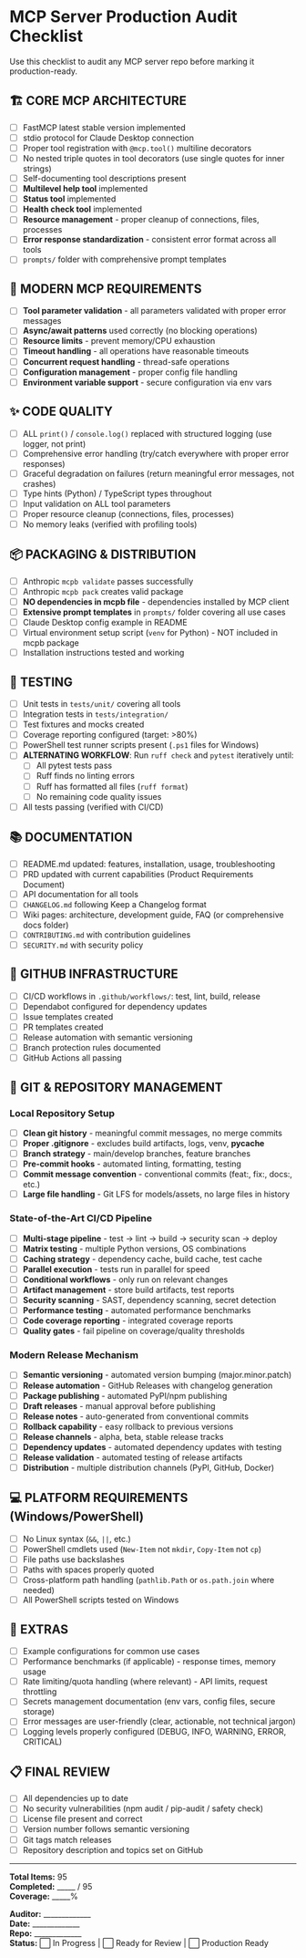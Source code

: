 # MCP Server Production Audit Checklist

Use this checklist to audit any MCP server repo before marking it production-ready.

## 🏗️ CORE MCP ARCHITECTURE

- [ ] FastMCP latest stable version implemented
- [ ] stdio protocol for Claude Desktop connection
- [ ] Proper tool registration with `@mcp.tool()` multiline decorators
- [ ] No nested triple quotes in tool decorators (use single quotes for inner strings)
- [ ] Self-documenting tool descriptions present
- [ ] **Multilevel help tool** implemented
- [ ] **Status tool** implemented
- [ ] **Health check tool** implemented
- [ ] **Resource management** - proper cleanup of connections, files, processes
- [ ] **Error response standardization** - consistent error format across all tools
- [ ] `prompts/` folder with comprehensive prompt templates

## 🔧 MODERN MCP REQUIREMENTS

- [ ] **Tool parameter validation** - all parameters validated with proper error messages
- [ ] **Async/await patterns** used correctly (no blocking operations)
- [ ] **Resource limits** - prevent memory/CPU exhaustion
- [ ] **Timeout handling** - all operations have reasonable timeouts
- [ ] **Concurrent request handling** - thread-safe operations
- [ ] **Configuration management** - proper config file handling
- [ ] **Environment variable support** - secure configuration via env vars

## ✨ CODE QUALITY

- [ ] ALL `print()` / `console.log()` replaced with structured logging (use logger, not print)
- [ ] Comprehensive error handling (try/catch everywhere with proper error responses)
- [ ] Graceful degradation on failures (return meaningful error messages, not crashes)
- [ ] Type hints (Python) / TypeScript types throughout
- [ ] Input validation on ALL tool parameters
- [ ] Proper resource cleanup (connections, files, processes)
- [ ] No memory leaks (verified with profiling tools)

## 📦 PACKAGING & DISTRIBUTION

- [ ] Anthropic `mcpb validate` passes successfully
- [ ] Anthropic `mcpb pack` creates valid package
- [ ] **NO dependencies in mcpb file** - dependencies installed by MCP client
- [ ] **Extensive prompt templates** in `prompts/` folder covering all use cases
- [ ] Claude Desktop config example in README
- [ ] Virtual environment setup script (`venv` for Python) - NOT included in mcpb package
- [ ] Installation instructions tested and working

## 🧪 TESTING

- [ ] Unit tests in `tests/unit/` covering all tools
- [ ] Integration tests in `tests/integration/`
- [ ] Test fixtures and mocks created
- [ ] Coverage reporting configured (target: >80%)
- [ ] PowerShell test runner scripts present (`.ps1` files for Windows)
- [ ] **ALTERNATING WORKFLOW**: Run `ruff check` and `pytest` iteratively until:
  - [ ] All pytest tests pass
  - [ ] Ruff finds no linting errors
  - [ ] Ruff has formatted all files (`ruff format`)
  - [ ] No remaining code quality issues
- [ ] All tests passing (verified with CI/CD)

## 📚 DOCUMENTATION

- [ ] README.md updated: features, installation, usage, troubleshooting
- [ ] PRD updated with current capabilities (Product Requirements Document)
- [ ] API documentation for all tools
- [ ] `CHANGELOG.md` following Keep a Changelog format
- [ ] Wiki pages: architecture, development guide, FAQ (or comprehensive docs folder)
- [ ] `CONTRIBUTING.md` with contribution guidelines
- [ ] `SECURITY.md` with security policy

## 🔧 GITHUB INFRASTRUCTURE

- [ ] CI/CD workflows in `.github/workflows/`: test, lint, build, release
- [ ] Dependabot configured for dependency updates
- [ ] Issue templates created
- [ ] PR templates created
- [ ] Release automation with semantic versioning
- [ ] Branch protection rules documented
- [ ] GitHub Actions all passing

## 📁 GIT & REPOSITORY MANAGEMENT

### **Local Repository Setup**
- [ ] **Clean git history** - meaningful commit messages, no merge commits
- [ ] **Proper .gitignore** - excludes build artifacts, logs, venv, __pycache__
- [ ] **Branch strategy** - main/develop branches, feature branches
- [ ] **Pre-commit hooks** - automated linting, formatting, testing
- [ ] **Commit message convention** - conventional commits (feat:, fix:, docs:, etc.)
- [ ] **Large file handling** - Git LFS for models/assets, no large files in history

### **State-of-the-Art CI/CD Pipeline**
- [ ] **Multi-stage pipeline** - test → lint → build → security scan → deploy
- [ ] **Matrix testing** - multiple Python versions, OS combinations
- [ ] **Caching strategy** - dependency cache, build cache, test cache
- [ ] **Parallel execution** - tests run in parallel for speed
- [ ] **Conditional workflows** - only run on relevant changes
- [ ] **Artifact management** - store build artifacts, test reports
- [ ] **Security scanning** - SAST, dependency scanning, secret detection
- [ ] **Performance testing** - automated performance benchmarks
- [ ] **Code coverage reporting** - integrated coverage reports
- [ ] **Quality gates** - fail pipeline on coverage/quality thresholds

### **Modern Release Mechanism**
- [ ] **Semantic versioning** - automated version bumping (major.minor.patch)
- [ ] **Release automation** - GitHub Releases with changelog generation
- [ ] **Package publishing** - automated PyPI/npm publishing
- [ ] **Draft releases** - manual approval before publishing
- [ ] **Release notes** - auto-generated from conventional commits
- [ ] **Rollback capability** - easy rollback to previous versions
- [ ] **Release channels** - alpha, beta, stable release tracks
- [ ] **Dependency updates** - automated dependency updates with testing
- [ ] **Release validation** - automated testing of release artifacts
- [ ] **Distribution** - multiple distribution channels (PyPI, GitHub, Docker)

## 💻 PLATFORM REQUIREMENTS (Windows/PowerShell)

- [ ] No Linux syntax (`&&`, `||`, etc.)
- [ ] PowerShell cmdlets used (`New-Item` not `mkdir`, `Copy-Item` not `cp`)
- [ ] File paths use backslashes
- [ ] Paths with spaces properly quoted
- [ ] Cross-platform path handling (`pathlib.Path` or `os.path.join` where needed)
- [ ] All PowerShell scripts tested on Windows

## 🎁 EXTRAS

- [ ] Example configurations for common use cases
- [ ] Performance benchmarks (if applicable) - response times, memory usage
- [ ] Rate limiting/quota handling (where relevant) - API limits, request throttling
- [ ] Secrets management documentation (env vars, config files, secure storage)
- [ ] Error messages are user-friendly (clear, actionable, not technical jargon)
- [ ] Logging levels properly configured (DEBUG, INFO, WARNING, ERROR, CRITICAL)

## 📋 FINAL REVIEW

- [ ] All dependencies up to date
- [ ] No security vulnerabilities (npm audit / pip-audit / safety check)
- [ ] License file present and correct
- [ ] Version number follows semantic versioning
- [ ] Git tags match releases
- [ ] Repository description and topics set on GitHub

---

**Total Items:** 95  
**Completed:** _____ / 95  
**Coverage:** _____%

**Auditor:** _____________  
**Date:** _____________  
**Repo:** _____________  
**Status:** ⬜ In Progress | ⬜ Ready for Review | ⬜ Production Ready